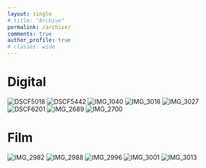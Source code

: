 ```yaml
---
layout: single
# title: "Archive"
permalink: /archive/
comments: true
author_profile: true
# classes: wide
---
```



# Digital

<img src="../assets/images/DSCF5018_Original.jpg" alt="DSCF5018" style="max-width: 75%; height: auto;">
<img src="../assets/images/DSCF5442.jpg" alt="DSCF5442" style="max-width: 75%; height: auto;">
<img src="../assets/images/IMG_1040.JPG" alt="IMG_1040" style="max-width: 75%; height: auto;">
<img src="../assets/images/IMG_3018.JPG" alt="IMG_3018" style="max-width: 75%; height: auto;">
<img src="../assets/images/IMG_3027.JPG" alt="IMG_3027" style="max-width: 75%; height: auto;">
<img src="../assets/images/DSCF6201_Original.jpg" alt="DSCF6201" class="responsive-img" style="max-width: 75%; height: auto;">
<img src="../assets/images/IMG_2689.jpg" alt="IMG_2689" class="responsive-img" style="max-width: 75%; height: auto;">
<img src="../assets/images/IMG_2700.jpg" alt="IMG_2700" class="responsive-img" style="max-width: 75%; height: auto;">

# Film
<img src="../assets/images/IMG_2982.jpg" alt="IMG_2982" style="max-width: 75%; height: auto;">
<img src="../assets/images/IMG_2988.jpg" alt="IMG_2988" style="max-width: 75%; height: auto;">
<img src="../assets/images/IMG_2996.jpg" alt="IMG_2996" style="max-width: 75%; height: auto;">
<img src="../assets/images/IMG_3001.JPG" alt="IMG_3001" style="max-width: 75%; height: auto;">
<img src="../assets/images/IMG_3013.jpg" alt="IMG_3013" style="max-width: 75%; height: auto;">
